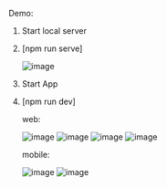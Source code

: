Demo:

1. Start local server
2. 
   [npm run serve]
   
   ![image](https://github.com/Aleksey-Kirsanov/EO_Space/assets/108628088/4475fd4e-85de-4e7c-a990-d1997a68763f)

3. Start App
4. 
   [npm run dev]

   web:
   
   ![image](https://github.com/Aleksey-Kirsanov/EO_Space/assets/108628088/104d6a30-b534-49b9-a3ec-e02994cc50af)
   ![image](https://github.com/Aleksey-Kirsanov/EO_Space/assets/108628088/18bb8685-202c-45e6-a160-5f808b69b964)
   ![image](https://github.com/Aleksey-Kirsanov/EO_Space/assets/108628088/842c7ad5-b790-4a7c-85f3-3dcc53af9eff)
   ![image](https://github.com/Aleksey-Kirsanov/EO_Space/assets/108628088/fa1b33cd-22b5-49ad-8007-d3b4102a5aaf)

   mobile:
   
   ![image](https://github.com/Aleksey-Kirsanov/EO_Space/assets/108628088/15d27f74-9116-4034-bb72-81b4ecb607a4)
   ![image](https://github.com/Aleksey-Kirsanov/EO_Space/assets/108628088/e8d7739c-5431-48fc-93cd-ab20c9e4c54a)
   




   
